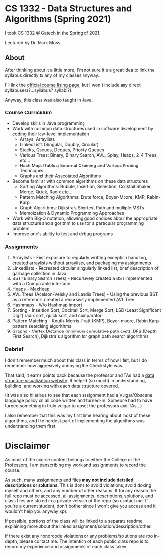 # CS 1332 - Data Structures and Algorithms (Spring 2021)
I took CS 1332 @ Gatech in the Spring of 2021.

Lectured by Dr. Mark Moss.

## About
After thinking about it a little more, I'm not sure it's a great idea to link the syllabus directly to any of my classes anyway.

I'll link the [official course lising page](https://oscar.gatech.edu/bprod/bwckctlg.p_disp_course_detail?cat_term_in=201302&subj_code_in=CS&crse_numb_in=1332), but I won't include any direct syllabuses(?...syllabus? syllabi?).

Anyway, this class was also taught in Java.
### Course Curriculum
- Develop skills in Java programming
- Work with common data structures used in software development by coding their low-level implementation
  * Arrays, Arraylists
  * LinkedLists (Singular, Doubly, Circular)
  * Stacks, Queues, Deques, Priority Queues
  * Various Trees: Binary, Binary Search, AVL, Splay, Heaps, 2-4 Trees, etc...
  * Hash Maps/Tables; External Chaining and Various Probing Techniques
  * Graphs and their Asscoiated Algorithms
- Become familiar with common algorithms on these data structures
  * Sorting Algorithms: Bubble, Insertion, Selection, Cocktail Shaker, Merge, Quick, Radix etc...
  * Pattern Matching Algorithms: Brute force, Boyer-Moore, KMP, Rabin-Karp
  * Graph Algorithms: Dijkstra’s Shortest Path and multiple MSTs
  * Memoization & Dynamic Programming Approaches
- Work with Big-O notation, allowing good choices about the appropriate data structure and algorithm to use for a particular programming problem
- Improve one's ability to test and debug programs
### Assignments
1. Arraylists - First exposure to regularly writting exception handling, created arraylists without arraylists, and packaging my assignments
2. Linkedlists - Recreated circular singularly linked list, brief description of garbage collection in Java
3. BST (Binary Search Trees) - Recursively created a BST implemented with a Comparable interface
4. Heaps - MaxHeap
5. AVL Trees (Adelson-Velsky and Landis Trees) - Using the previous BST as a reference, created a recursively implemented AVL Tree
6. Hashmaps - W/o Hashmap import
7. Sorting - Insertion Sort, Cocktail Sort, Merge Sort, LSD (Least Significant Digit) radix sort, quick sort, and comparator
8. Pattern Matching - Knuth-Morris-Pratt (KMP), Boyer-moore, Rabin Karp pattern searching algorithms
9. Graphs - Vertex Distance (minimum cumulative path cost), DFS (Depth First Search), Dijkstra's algorithm for graph path search algorithms
### Debrief
I don't remember much about this class in terms of how I felt, but I do remember how aggresively annoying the Checkstyle was. 

That said, it earns points back because the professor and TAs had a [data structure visualization website](https://csvistool.com/about). It helped (so much) in understanding, building, and working with each data structure covered. 

(It was also hilarious to see that each assignment had a Vulgar/Obscene language policy on all code written and turned-in. Someone had to have turned something in truly vulgar to upset the professors and TAs...)

I also remember that this was my first time hearing about most of these algorithms, and the hardest part of implementing the algorithms was understanding them first. 

# Disclaimer
As most of the course content belongs to either the College or the Professors, I am transcribing my work and assignments to record the course.

As such, many assignments and files **may not include detailed descriptions or solutions**. This is done to avoid violations, avoid doxing myself and others, and any number of other reasons. If for any reason the full repo must be accessed, all assignments, descriptions, solutions, and class files are stored in a private version of the repo (so contact me. If you're a current student, don't bother since I won't give you access and it wouldn't help you anyway xp).

If possible, portions of the class will be linked to a separate readme explaining more about the linked assignment/solution/description/other.

If there exist any honorcode violations or any problems/solutions are *too* in-depth, please contact me. The intention of each public class repo is to record my experience and assignments of each class taken.
